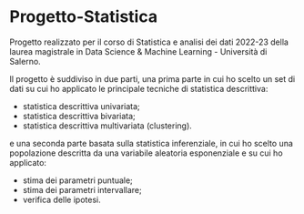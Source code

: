 # Progetto-Statistica
Progetto realizzato per il corso di Statistica e analisi dei dati 2022-23 della laurea magistrale in Data Science & Machine Learning - Università di Salerno.

Il progetto è suddiviso in due parti, una prima parte in cui ho scelto un set di dati su cui ho applicato le principale tecniche di statistica descrittiva:
- statistica descrittiva univariata;
- statistica descrittiva bivariata;
- statistica descrittiva multivariata (clustering).

e una seconda parte basata sulla statistica inferenziale, in cui ho scelto una popolazione descritta da una variabile aleatoria esponenziale e su cui ho applicato:
- stima dei parametri puntuale;
- stima dei parametri intervallare;
- verifica delle ipotesi.
